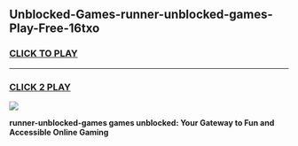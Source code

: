 
## Unblocked-Games-runner-unblocked-games-Play-Free-16txo
<h3>
<a href="https://premium76.site?title=runner-unblocked-games&ref=18A">CLICK TO PLAY</a></h3>
<hr>

<h3>
<a href="https://premium76.site?title=runner-unblocked-games&ref=18A">CLICK 2 PLAY</a>
  
</h3>

<a href="https://premium76.site?title=runner-unblocked-games&ref=18A"><img src="https://clearcache.store/games.png"></a>


**runner-unblocked-games games unblocked: Your Gateway to Fun and Accessible Online Gaming**
